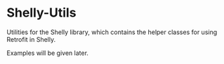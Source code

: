 # Shelly-Utils
Utilities for the Shelly library, which contains the helper classes for using Retrofit in Shelly.

Examples will be given later.
